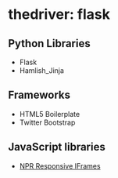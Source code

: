 thedriver: flask
================

Python Libraries
----------------

  * Flask
  * Hamlish_Jinja

Frameworks
----------
 
  * HTML5 Boilerplate
  * Twitter Bootstrap

JavaScript libraries
--------------------

  * [NPR Responsive IFrames](http://npr.github.io/responsiveiframe/)

